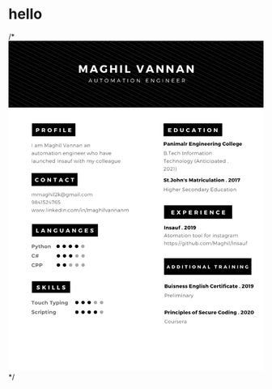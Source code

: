 <html>
  <head>
		<meta charset='utf-8'>
    <meta http-equiv="X-UA-Compatible" content="IE=edge">
    <meta name="viewport" content="width=device-width, initial-scale=1">
    <link rel="stylesheet" href="https://maghil.github.io/assets/css/custom.css?v=1b6eee0339a375662191c0dbae7d475ed993bcc6">
	</head>	
	<body>
    <h1>hello</h1>
		/*<img src="https://github.com/Maghil/Maghil.github.io/blob/master/images/Automation%20Engineer.png">*/
	</body>
</html>
